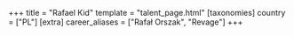 +++
title = "Rafael Kid"
template = "talent_page.html"
[taxonomies]
country = ["PL"]
[extra]
career_aliases = ["Rafał Orszak", "Revage"]
+++
